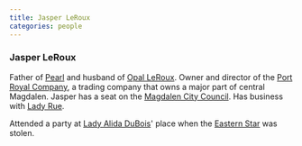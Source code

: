 ```yaml
---
title: Jasper LeRoux
categories: people
---
```


### Jasper LeRoux

Father of [Pearl](PearlLeRoux) and husband of [Opal LeRoux](OpalLeRoux). Owner and director of the [Port Royal Company](PortRoyalCompany), a trading company that owns a major part of central Magdalen. Jasper has a seat on the [Magdalen City Council](CityCouncil). Has business with [Lady Rue](Rue).

Attended a party at [Lady Alida DuBois](AlidaDuBois)' place when the [Eastern Star](EasternStar) was stolen.

